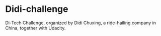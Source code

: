 # Didi-challenge

Di-Tech Challenge, organized by Didi Chuxing, a ride-hailing company in China, together with Udacity.
